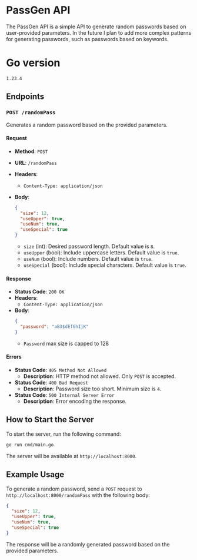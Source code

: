 
# PassGen API

The PassGen API is a simple API to generate random passwords based on user-provided parameters. In the future I plan to add more complex patterns for generating passwords, such as passwords based on keywords.

# Go version

`1.23.4`

## Endpoints

### `POST /randomPass`

Generates a random password based on the provided parameters.

#### Request

- **Method**: `POST`
- **URL**: `/randomPass`
- **Headers**: 
  - `Content-Type: application/json`
- **Body**:
  ```json
  {
    "size": 12,
    "useUpper": true,
    "useNum": true,
    "useSpecial": true
  }
  ```

  - `size` (int): Desired password length. Default value is `8`.
  - `useUpper` (bool): Include uppercase letters. Default value is `true`.
  - `useNum` (bool): Include numbers. Default value is `true`.
  - `useSpecial` (bool): Include special characters. Default value is `true`.

#### Response

- **Status Code**: `200 OK`
- **Headers**: 
  - `Content-Type: application/json`
- **Body**:
  ```json
  {
    "password": "aB3$dEfGhIjK"
  }
  ```
    -  `Password` max size is capped to 128

#### Errors

- **Status Code**: `405 Method Not Allowed`
  - **Description**: HTTP method not allowed. Only `POST` is accepted.
- **Status Code**: `400 Bad Request`
  - **Description**: Password size too short. Minimum size is `4`.
- **Status Code**: `500 Internal Server Error`
  - **Description**: Error encoding the response.

## How to Start the Server

To start the server, run the following command:

```sh
go run cmd/main.go
```

The server will be available at `http://localhost:8000`.


## Example Usage

To generate a random password, send a `POST` request to `http://localhost:8000/randomPass` with the following body:

```json
{
  "size": 12,
  "useUpper": true,
  "useNum": true,
  "useSpecial": true
}
```

The response will be a randomly generated password based on the provided parameters.
